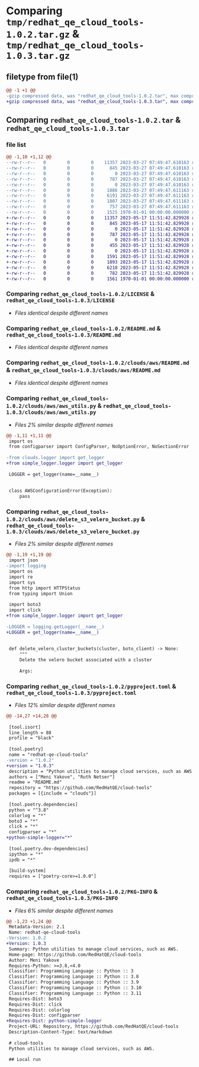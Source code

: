 # Comparing `tmp/redhat_qe_cloud_tools-1.0.2.tar.gz` & `tmp/redhat_qe_cloud_tools-1.0.3.tar.gz`

## filetype from file(1)

```diff
@@ -1 +1 @@
-gzip compressed data, was "redhat_qe_cloud_tools-1.0.2.tar", max compression
+gzip compressed data, was "redhat_qe_cloud_tools-1.0.3.tar", max compression
```

## Comparing `redhat_qe_cloud_tools-1.0.2.tar` & `redhat_qe_cloud_tools-1.0.3.tar`

### file list

```diff
@@ -1,10 +1,12 @@
--rw-r--r--   0        0        0    11357 2023-03-27 07:49:47.610163 redhat_qe_cloud_tools-1.0.2/LICENSE
--rw-r--r--   0        0        0      845 2023-03-27 07:49:47.610163 redhat_qe_cloud_tools-1.0.2/README.md
--rw-r--r--   0        0        0        0 2023-03-27 07:49:47.610163 redhat_qe_cloud_tools-1.0.2/clouds/__init__.py
--rw-r--r--   0        0        0      787 2023-03-27 07:49:47.610163 redhat_qe_cloud_tools-1.0.2/clouds/aws/README.md
--rw-r--r--   0        0        0        0 2023-03-27 07:49:47.610163 redhat_qe_cloud_tools-1.0.2/clouds/aws/__init__.py
--rw-r--r--   0        0        0     1886 2023-03-27 07:49:47.611163 redhat_qe_cloud_tools-1.0.2/clouds/aws/aws_utils.py
--rw-r--r--   0        0        0     6191 2023-03-27 07:49:47.611163 redhat_qe_cloud_tools-1.0.2/clouds/aws/delete_s3_velero_bucket.py
--rw-r--r--   0        0        0     1807 2023-03-27 07:49:47.611163 redhat_qe_cloud_tools-1.0.2/clouds/logger.py
--rw-r--r--   0        0        0      757 2023-03-27 07:49:47.611163 redhat_qe_cloud_tools-1.0.2/pyproject.toml
--rw-r--r--   0        0        0     1525 1970-01-01 00:00:00.000000 redhat_qe_cloud_tools-1.0.2/PKG-INFO
+-rw-r--r--   0        0        0    11357 2023-05-17 11:51:42.829928 redhat_qe_cloud_tools-1.0.3/LICENSE
+-rw-r--r--   0        0        0      845 2023-05-17 11:51:42.829928 redhat_qe_cloud_tools-1.0.3/README.md
+-rw-r--r--   0        0        0        0 2023-05-17 11:51:42.829928 redhat_qe_cloud_tools-1.0.3/clouds/__init__.py
+-rw-r--r--   0        0        0      787 2023-05-17 11:51:42.829928 redhat_qe_cloud_tools-1.0.3/clouds/aws/README.md
+-rw-r--r--   0        0        0        0 2023-05-17 11:51:42.829928 redhat_qe_cloud_tools-1.0.3/clouds/aws/__init__.py
+-rw-r--r--   0        0        0      455 2023-05-17 11:51:42.829928 redhat_qe_cloud_tools-1.0.3/clouds/aws/aws_roles/README.md
+-rw-r--r--   0        0        0        0 2023-05-17 11:51:42.829928 redhat_qe_cloud_tools-1.0.3/clouds/aws/aws_roles/__init__.py
+-rw-r--r--   0        0        0     1591 2023-05-17 11:51:42.829928 redhat_qe_cloud_tools-1.0.3/clouds/aws/aws_roles/aws_roles.py
+-rw-r--r--   0        0        0     1893 2023-05-17 11:51:42.829928 redhat_qe_cloud_tools-1.0.3/clouds/aws/aws_utils.py
+-rw-r--r--   0        0        0     6218 2023-05-17 11:51:42.829928 redhat_qe_cloud_tools-1.0.3/clouds/aws/delete_s3_velero_bucket.py
+-rw-r--r--   0        0        0      782 2023-05-17 11:51:42.829928 redhat_qe_cloud_tools-1.0.3/pyproject.toml
+-rw-r--r--   0        0        0     1561 1970-01-01 00:00:00.000000 redhat_qe_cloud_tools-1.0.3/PKG-INFO
```

### Comparing `redhat_qe_cloud_tools-1.0.2/LICENSE` & `redhat_qe_cloud_tools-1.0.3/LICENSE`

 * *Files identical despite different names*

### Comparing `redhat_qe_cloud_tools-1.0.2/README.md` & `redhat_qe_cloud_tools-1.0.3/README.md`

 * *Files identical despite different names*

### Comparing `redhat_qe_cloud_tools-1.0.2/clouds/aws/README.md` & `redhat_qe_cloud_tools-1.0.3/clouds/aws/README.md`

 * *Files identical despite different names*

### Comparing `redhat_qe_cloud_tools-1.0.2/clouds/aws/aws_utils.py` & `redhat_qe_cloud_tools-1.0.3/clouds/aws/aws_utils.py`

 * *Files 2% similar despite different names*

```diff
@@ -1,11 +1,11 @@
 import os
 from configparser import ConfigParser, NoOptionError, NoSectionError
 
-from clouds.logger import get_logger
+from simple_logger.logger import get_logger
 
 LOGGER = get_logger(name=__name__)
 
 
 class AWSConfigurationError(Exception):
     pass
```

### Comparing `redhat_qe_cloud_tools-1.0.2/clouds/aws/delete_s3_velero_bucket.py` & `redhat_qe_cloud_tools-1.0.3/clouds/aws/delete_s3_velero_bucket.py`

 * *Files 2% similar despite different names*

```diff
@@ -1,19 +1,19 @@
 import json
-import logging
 import os
 import re
 import sys
 from http import HTTPStatus
 from typing import Union
 
 import boto3
 import click
+from simple_logger.logger import get_logger
 
-LOGGER = logging.getLogger(__name__)
+LOGGER = get_logger(name=__name__)
 
 
 def delete_velero_cluster_buckets(cluster, boto_client) -> None:
     """
     Delete the velero bucket associated with a cluster
 
     Args:
```

### Comparing `redhat_qe_cloud_tools-1.0.2/pyproject.toml` & `redhat_qe_cloud_tools-1.0.3/pyproject.toml`

 * *Files 12% similar despite different names*

```diff
@@ -14,27 +14,28 @@
 
 [tool.isort]
 line_length = 88
 profile = "black"
 
 [tool.poetry]
 name = "redhat-qe-cloud-tools"
-version = "1.0.2"
+version = "1.0.3"
 description = "Python utilities to manage cloud services, such as AWS."
 authors = ["Meni Yakove", "Ruth Netser"]
 readme = "README.md"
 repository = "https://github.com/RedHatQE/cloud-tools"
 packages = [{include = "clouds"}]
 
 [tool.poetry.dependencies]
 python = "^3.8"
 colorlog = "*"
 boto3 = "*"
 click = "*"
 configparser = "*"
+python-simple-logger="*"
 
 [tool.poetry.dev-dependencies]
 ipython = "*"
 ipdb = "*"
 
 [build-system]
 requires = ["poetry-core>=1.0.0"]
```

### Comparing `redhat_qe_cloud_tools-1.0.2/PKG-INFO` & `redhat_qe_cloud_tools-1.0.3/PKG-INFO`

 * *Files 6% similar despite different names*

```diff
@@ -1,23 +1,24 @@
 Metadata-Version: 2.1
 Name: redhat-qe-cloud-tools
-Version: 1.0.2
+Version: 1.0.3
 Summary: Python utilities to manage cloud services, such as AWS.
 Home-page: https://github.com/RedHatQE/cloud-tools
 Author: Meni Yakove
 Requires-Python: >=3.8,<4.0
 Classifier: Programming Language :: Python :: 3
 Classifier: Programming Language :: Python :: 3.8
 Classifier: Programming Language :: Python :: 3.9
 Classifier: Programming Language :: Python :: 3.10
 Classifier: Programming Language :: Python :: 3.11
 Requires-Dist: boto3
 Requires-Dist: click
 Requires-Dist: colorlog
 Requires-Dist: configparser
+Requires-Dist: python-simple-logger
 Project-URL: Repository, https://github.com/RedHatQE/cloud-tools
 Description-Content-Type: text/markdown
 
 # cloud-tools
 Python utilities to manage cloud services, such as AWS.
 
 ## Local run
```


